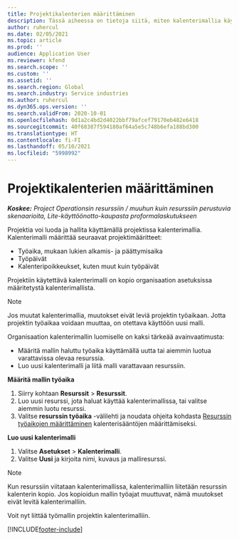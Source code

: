 ```yaml
---
title: Projektikalenterien määrittäminen
description: Tässä aiheessa on tietoja siitä, miten kalenterimallia käytetään projektissa projektin aikataulun seuraamiseen.
author: ruhercul
ms.date: 02/05/2021
ms.topic: article
ms.prod: ''
audience: Application User
ms.reviewer: kfend
ms.search.scope: ''
ms.custom: ''
ms.assetid: ''
ms.search.region: Global
ms.search.industry: Service industries
ms.author: ruhercul
ms.dyn365.ops.version: ''
ms.search.validFrom: 2020-10-01
ms.openlocfilehash: 0d1a2c4bd2d4022bbf79afcef79170eb482e6418
ms.sourcegitcommit: 40f68387f594180af64a5e5c748b6efa188bd300
ms.translationtype: HT
ms.contentlocale: fi-FI
ms.lasthandoff: 05/10/2021
ms.locfileid: "5998992"
---
```

# <a name="define-project-calendars"></a>Projektikalenterien määrittäminen

_**Koskee:** Project Operationsin resurssiin / muuhun kuin resurssiin perustuvia skenaarioita, Lite-käyttöönotto-kaupasta proformalaskutukseen_

Projektia voi luoda ja hallita käyttämällä projektissa kalenterimallia. Kalenterimalli määrittää seuraavat projektimääritteet:

- Työaika, mukaan lukien alkamis- ja päättymisaika
- Työpäivät
- Kalenteripoikkeukset, kuten muut kuin työpäivät

Projektiin käytettävä kalenterimalli on kopio organisaation asetuksissa määritetystä kalenterimallista.

> [!NOTE]
> Jos muutat kalenterimallia, muutokset eivät leviä projektin työaikaan. Jotta projektin työaikaa voidaan muuttaa, on otettava käyttöön uusi malli.

Organisaation kalenterimallin luomiselle on kaksi tärkeää avainvaatimusta:

- Määritä mallin haluttu työaika käyttämällä uutta tai aiemmin luotua varattavissa olevaa resurssia.
- Luo uusi kalenterimalli ja liitä malli varattavaan resurssiin.

**Määritä mallin työaika**

1. Siirry kohtaan **Resurssit** \> **Resurssit**.
2. Luo uusi resurssi, jota haluat käyttää kalenterimallissa, tai valitse aiemmin luotu resurssi.
3. Valitse **resurssin työaika** -välilehti ja noudata ohjeita kohdasta [Resurssin työaikojen määrittäminen](/dynamics365/field-service/set-work-hours-resource.md) kalenterisääntöjen määrittämiseksi.

**Luo uusi kalenterimalli**

1. Valitse **Asetukset** \> **Kalenterimalli**.
2. Valitse **Uusi** ja kirjoita nimi, kuvaus ja malliresurssi.

> [!NOTE]
> Kun resurssiin viitataan kalenterimallissa, kalenterimalliin liitetään resurssin kalenterin kopio. Jos kopioidun mallin työajat muuttuvat, nämä muutokset eivät levitä kalenterimalliin.

Voit nyt liittää työmallin projektin kalenterimalliin.


[!INCLUDE[footer-include](../includes/footer-banner.md)]

